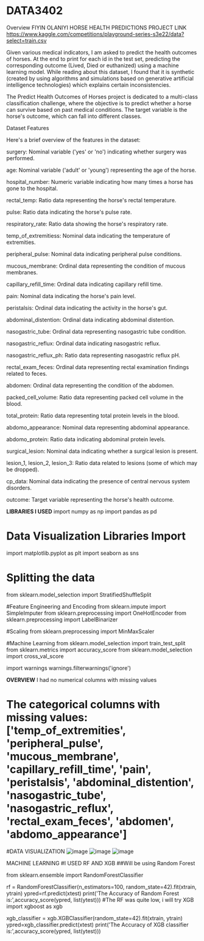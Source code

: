 # DATA3402
Overview
FIYIN OLANIYI
HORSE HEALTH PREDICTIONS PROJECT
LINK https://www.kaggle.com/competitions/playground-series-s3e22/data?select=train.csv

Given various medical indicators, I am asked to predict the health outcomes of horses. At the end to print for each id in the test set, predicting the corresponding outcome (Lived, Died or euthanized) using a machine learning model.
While reading about this dataset, I found that it is synthetic (created by using algorithms and simulations based on generative artificial intelligence technologies) which explains certain inconsistencies.

The Predict Health Outcomes of Horses project is dedicated to a multi-class classification challenge, where the objective is to predict whether a horse can survive based on past medical conditions. The target variable is the horse's outcome, which can fall into different classes.

Dataset Features

Here's a brief overview of the features in the dataset:

surgery: Nominal variable ('yes' or 'no') indicating whether surgery was performed.

age: Nominal variable ('adult' or 'young') representing the age of the horse.

hospital_number: Numeric variable indicating how many times a horse has gone to the hospital.

rectal_temp: Ratio data representing the horse's rectal temperature.

pulse: Ratio data indicating the horse's pulse rate.

respiratory_rate: Ratio data showing the horse's respiratory rate.

temp_of_extremitiess: Nominal data indicating the temperature of extremities.

peripheral_pulse: Nominal data indicating peripheral pulse conditions.

mucous_membrane: Ordinal data representing the condition of mucous membranes.

capillary_refill_time: Ordinal data indicating capillary refill time.

pain: Nominal data indicating the horse's pain level.

peristalsis: Ordinal data indicating the activity in the horse's gut.

abdominal_distention: Ordinal data indicating abdominal distention.

nasogastric_tube: Ordinal data representing nasogastric tube condition.

nasogastric_reflux: Ordinal data indicating nasogastric reflux.

nasogastric_reflux_ph: Ratio data representing nasogastric reflux pH.

rectal_exam_feces: Ordinal data representing rectal examination findings related to feces.

abdomen: Ordinal data representing the condition of the abdomen.

packed_cell_volume: Ratio data representing packed cell volume in the blood.

total_protein: Ratio data representing total protein levels in the blood.

abdomo_appearance: Nominal data representing abdominal appearance.

abdomo_protein: Ratio data indicating abdominal protein levels.

surgical_lesion: Nominal data indicating whether a surgical lesion is present.

lesion_1, lesion_2, lesion_3: Ratio data related to lesions (some of which may be dropped).

cp_data: Nominal data indicating the presence of central nervous system disorders.

outcome: Target variable representing the horse's health outcome.


**LIBRARIES I USED**
import numpy as np
import pandas as pd

# Data Visualization Libraries Import
import matplotlib.pyplot as plt
import seaborn as sns

# Splitting the data
from sklearn.model_selection import StratifiedShuffleSplit

#Feature Engineering and Encoding
from sklearn.impute import SimpleImputer
from sklearn.preprocessing import OneHotEncoder
from sklearn.preprocessing import LabelBinarizer

#Scaling
from sklearn.preprocessing import MinMaxScaler

#Machine Learning
from sklearn.model_selection import train_test_split
from sklearn.metrics import accuracy_score
from sklearn.model_selection import cross_val_score

import warnings
warnings.filterwarnings('ignore')


**OVERVIEW**
I had no numerical columns with missing values
# The categorical columns with missing values: ['temp_of_extremities', 'peripheral_pulse', 'mucous_membrane', 'capillary_refill_time', 'pain', 'peristalsis', 'abdominal_distention', 'nasogastric_tube', 'nasogastric_reflux', 'rectal_exam_feces', 'abdomen', 'abdomo_appearance']


#DATA VISUALIZATION
![image](https://github.com/fs239188/DATA3402/assets/143844308/056fad76-dd64-42c8-b915-42ef1630a53b)
![image](https://github.com/fs239188/DATA3402/assets/143844308/12ae8e0d-7d86-4dd4-8b4e-0f5fbc04e45e)
![image](https://github.com/fs239188/DATA3402/assets/143844308/2e562868-ee91-4438-9fb6-53b768d7e7d3)

MACHINE LEARNING
#I USED RF AND XGB
##Will be using Random Forest

from sklearn.ensemble import RandomForestClassifier

rf = RandomForestClassifier(n_estimators=100, random_state=42).fit(xtrain, ytrain)
ypred=rf.predict(xtest)
print('The Accuracy of Random Forest is:',accuracy_score(ypred, list(ytest)))
#The RF was quite low, i will try XGB
import xgboost as xgb

xgb_classifier = xgb.XGBClassifier(random_state=42).fit(xtrain, ytrain)
ypred=xgb_classifier.predict(xtest)
print('The Accuracy of XGB classifier is:',accuracy_score(ypred, list(ytest)))
